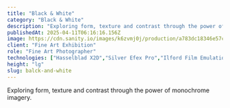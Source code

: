 ```yaml
---
title: "Black & White"
category: "Black & White"
description: "Exploring form, texture and contrast through the power of monochrome imagery."
publishedAt: 2025-04-11T06:16:16.156Z
image: https://cdn.sanity.io/images/k6zvmj0j/production/a783dc18346e57ccdc2066c7b19ade3d93d93ce7-1280x1707.jpg
client: "Fine Art Exhibition"
role: "Fine Art Photographer"
technologies: ["Hasselblad X2D","Silver Efex Pro","Ilford Film Emulation","Fine Art Printing"]
height: "lg"
slug: balck-and-white
---
```


Exploring form, texture and contrast through the power of monochrome imagery.
